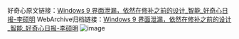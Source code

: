 好奇心原文链接：[Windows 9 界面泄漏，依然在修补之前的设计_智能_好奇心日报-李硕明](https://www.qdaily.com/articles/2335.html)
WebArchive归档链接：[Windows 9 界面泄漏，依然在修补之前的设计_智能_好奇心日报-李硕明](http://web.archive.org/web/20190623151049/https://www.qdaily.com/articles/2335.html)
![image](http://ww3.sinaimg.cn/large/007d5XDply1g3vc0k6ckpj30u042o4qp)
